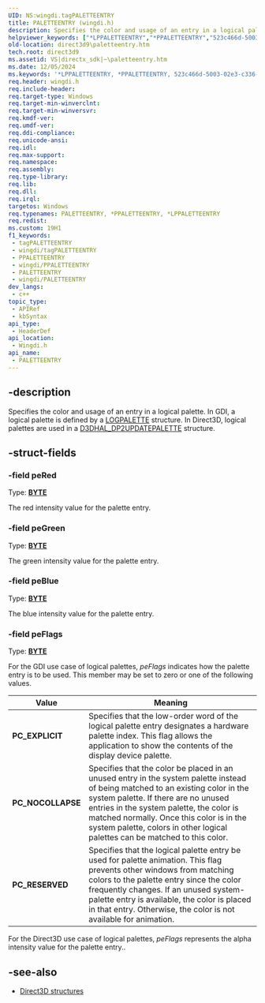 ```yaml
---
UID: NS:wingdi.tagPALETTEENTRY
title: PALETTEENTRY (wingdi.h)
description: Specifies the color and usage of an entry in a logical palette.
helpviewer_keywords: ["*LPPALETTEENTRY","*PPALETTEENTRY","523c466d-5003-02e3-c336-f0e36539855e","LPPALETTEENTRY","LPPALETTEENTRY structure pointer [Direct3D 9]","PALETTEENTRY","PALETTEENTRY structure [Direct3D 9]","direct3d9.paletteentry","wingdi/LPPALETTEENTRY","wingdi/PALETTEENTRY"]
old-location: direct3d9\paletteentry.htm
tech.root: direct3d9
ms.assetid: VS|directx_sdk|~\paletteentry.htm
ms.date: 12/05/2024
ms.keywords: '*LPPALETTEENTRY, *PPALETTEENTRY, 523c466d-5003-02e3-c336-f0e36539855e, LPPALETTEENTRY, LPPALETTEENTRY structure pointer [Direct3D 9], PALETTEENTRY, PALETTEENTRY structure [Direct3D 9], direct3d9.paletteentry, wingdi/LPPALETTEENTRY, wingdi/PALETTEENTRY'
req.header: wingdi.h
req.include-header: 
req.target-type: Windows
req.target-min-winverclnt: 
req.target-min-winversvr: 
req.kmdf-ver: 
req.umdf-ver: 
req.ddi-compliance: 
req.unicode-ansi: 
req.idl: 
req.max-support: 
req.namespace: 
req.assembly: 
req.type-library: 
req.lib: 
req.dll: 
req.irql: 
targetos: Windows
req.typenames: PALETTEENTRY, *PPALETTEENTRY, *LPPALETTEENTRY
req.redist: 
ms.custom: 19H1
f1_keywords:
 - tagPALETTEENTRY
 - wingdi/tagPALETTEENTRY
 - PPALETTEENTRY
 - wingdi/PPALETTEENTRY
 - PALETTEENTRY
 - wingdi/PALETTEENTRY
dev_langs:
 - c++
topic_type:
 - APIRef
 - kbSyntax
api_type:
 - HeaderDef
api_location:
 - Wingdi.h
api_name:
 - PALETTEENTRY
---
```


## -description

Specifies the color and usage of an entry in a logical palette. In GDI, a logical palette is defined by a [LOGPALETTE](/windows/win32/api/wingdi/ns-wingdi-logpalette) structure. In Direct3D, logical palettes are used in a [D3DHAL_DP2UPDATEPALETTE](/windows-hardware/drivers/ddi/d3dhal/ns-d3dhal-_d3dhal_dp2updatepalette) structure.

## -struct-fields

### -field peRed

Type: **[BYTE](/windows/win32/winprog/windows-data-types)**

The red intensity value for the palette entry.

### -field peGreen

Type: **[BYTE](/windows/win32/winprog/windows-data-types)**

The green intensity value for the palette entry.

### -field peBlue

Type: **[BYTE](/windows/win32/winprog/windows-data-types)**

The blue intensity value for the palette entry.

### -field peFlags

Type: **[BYTE](/windows/win32/winprog/windows-data-types)**

For the GDI use case of logical palettes, *peFlags* indicates how the palette entry is to be used. This member may be set to zero or one of the following values.

|Value|Meaning|
|-|-|
|**PC_EXPLICIT**|Specifies that the low-order word of the logical palette entry designates a hardware palette index. This flag allows the application to show the contents of the display device palette.|
|**PC_NOCOLLAPSE**|Specifies that the color be placed in an unused entry in the system palette instead of being matched to an existing color in the system palette. If there are no unused entries in the system palette, the color is matched normally. Once this color is in the system palette, colors in other logical palettes can be matched to this color.|
|**PC_RESERVED**|Specifies that the logical palette entry be used for palette animation. This flag prevents other windows from matching colors to the palette entry since the color frequently changes. If an unused system-palette entry is available, the color is placed in that entry. Otherwise, the color is not available for animation.|

For the Direct3D use case of logical palettes, *peFlags* represents the alpha intensity value for the palette entry..

## -see-also

* [Direct3D structures](/windows/win32/direct3d9/dx9-graphics-reference-d3d-structures)
